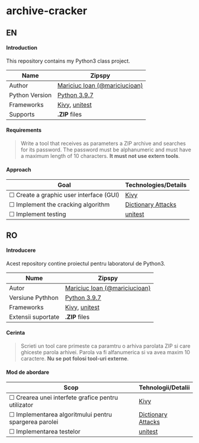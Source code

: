 # archive-cracker

## EN
#### Introduction

This repository contains my Python3 class project.

| Name | Zipspy |
|--|--|
| Author | [Mariciuc Ioan (@mariciucioan)](https://github.com/mariciucioan/)
| Python Version | [Python 3.9.7](https://docs.python.org/3.9/) |
| Frameworks | [Kivy](https://kivy.org/#home), [unitest](https://docs.python.org/3/library/unittest.html)
| Supports | **.ZIP** files


#### Requirements
> Write a tool that receives as parameters a ZIP archive and searches
> for its password. The password must be alphanumeric and must have a
> maximum length of 10 characters. **It must not use extern tools**.

#### Approach
| Goal | Technologies/Details |
|--|--|
|☐ Create a graphic user interface (GUI)|[Kivy](https://kivy.org/#home)|
|☐ Implement the cracking algorithm|[Dictionary Attacks](https://www.tech-faq.com/dictionary-attack.html)|
|☐ Implement testing|[unitest](https://docs.python.org/3/library/unittest.html)|

## RO

#### Introducere

Acest repository contine proiectul pentru laboratorul de Python3.

| Nume | Zipspy |
|--|--|
| Autor | [Mariciuc Ioan (@mariciucioan)](https://github.com/mariciucioan/)
| Versiune Pythhon | [Python 3.9.7](https://docs.python.org/3.9/) |
| Frameworks | [Kivy](https://kivy.org/#home), [unitest](https://docs.python.org/3/library/unittest.html)
| Extensii suportate| **.ZIP** files

#### Cerinta
> Scrieti un tool care primeste ca paramtru o arhiva parolata ZIP si
> care ghiceste parola arhivei. Parola va fi alfanumerica si va avea
> maxim 10 caractere. **Nu se pot folosi tool-uri externe**.

#### Mod de abordare
| Scop | Tehnologii/Detalii |
|--|--|
|☐ Crearea unei interfete grafice pentru utilizator|[Kivy](https://kivy.org/#home)|
|☐ Implementarea algoritmului pentru spargerea parolei|[Dictionary Attacks](https://www.tech-faq.com/dictionary-attack.html)|
|☐ Implementarea testelor|[unitest](https://docs.python.org/3/library/unittest.html)|
